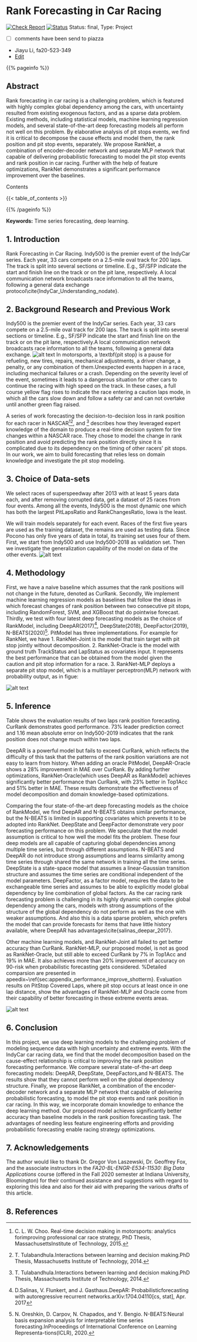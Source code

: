 # Rank Forecasting in Car Racing

[![Check Report](https://github.com/cybertraining-dsc/fa20-523-349/workflows/Check%20Report/badge.svg)](https://github.com/cybertraining-dsc/fa20-523-349/actions)
[![Status](https://github.com/cybertraining-dsc/fa20-523-349/workflows/Status/badge.svg)](https://github.com/cybertraining-dsc/fa20-523-349/actions)
Status: final, Type: Project

- [ ] comments have been send to piazza

* Jiayu Li, fa20-523-349 
* [Edit](https://github.com/cybertraining-dsc/fa20-523-349/blob/master/project/project.md)

{{% pageinfo %}}

## Abstract

Rank forecasting in car racing is a challenging problem, which is featured with highly complex global dependency among the cars, with uncertainty resulted from existing exogenous factors, and as a sparse data problem. Existing methods, including statistical models, machine learning regression models, and several state-of-the-art deep forecasting models all perform not well on this problem. By elaborative analysis of pit stops events, we find it is critical to decompose the cause effects and model them, the rank position and pit stop events, separately. We propose RankNet, a combination of encoder-decoder network and separate MLP network that capable of delivering probabilistic forecasting to model the pit stop events and rank position in car racing. Further with the help of feature optimizations, RankNet demonstrates a significant performance improvement over the baselines.

Contents

{{< table_of_contents >}}

{{% /pageinfo %}}

**Keywords:** Time series forecasting, deep learning.

## 1. Introduction

Rank Forecasting in Car Racing.
Indy500 is the premier event of the IndyCar series. Each year, 33 cars compete on a 2.5-mile oval track for 200 laps. 
The track is split into several sections or timeline. E.g., SF/SFP indicate the start and finish line on the track or on the pit lane, respectively.
A local communication network broadcasts race information to all the teams, following a general data exchange protocol\cite{IndyCar_Understanding_nodate}.

## 2. Background Research and Previous Work

Indy500 is the premier event of the IndyCar series. Each year, 33 cars compete on a 2.5-mile oval track for 200 laps. The track is split into several sections or timeline. E.g., SF/SFP indicate the start and finish line on the track or on the pit lane, respectively.A local communication network broadcasts race information to all the teams, following a general data exchange.
![alt text](https://raw.githubusercontent.com/cybertraining-dsc/fa20-523-349/main/project/images/fig1.png)
In motorsports, a \textbf{pit stop} is a pause for refueling, new tires, repairs, mechanical adjustments, a driver change, a penalty, or any combination of them.Unexpected events happen in a race, including mechanical failures or a crash. Depending on the severity level of the event, sometimes it leads to a dangerous situation for other cars to continue the racing with high speed on the track. In these cases, a full course yellow flag rises to indicate the race entering a caution laps mode, in which all the cars slow down and follow a safety car and can not overtake until another green flag raised. 

A series of work forecasting the decision-to-decision loss in rank position for each racer in NASCAR[^5][^6], and [^6] describes how they leveraged expert knowledge of the domain to produce a real-time decision system for tire changes within a NASCAR race. 
They chose to model the change in rank position and avoid predicting the rank position directly since it is complicated due to its dependency on the timing of other racers' pit stops. In our work, we aim to build forecasting that relies less on domain knowledge and investigate the pit stop modeling.

## 3. Choice of Data-sets

We select races of superspeedway after 2013 with at least 5 years data each, and after removing corrupted data, get a dataset of 25 races from four events.
Among all the events, Indy500 is the most dynamic one which has both the largest PitLapsRatio and RankChangesRatio, Iowa is the least. 

We will train models separately for each event. Races of the first five years are used as the training dataset, the remains are used as testing data. Since Pocono has only five years of data in total, its training set uses four of them. 
First, we start from Indy500 and use Indy500-2018 as validation set. Then we investigate the generalization capability of the model on data of the other events.
![alt text](https://raw.githubusercontent.com/cybertraining-dsc/fa20-523-349/main/project/images/fig3.png)

## 4. Methodology

First, we have a naive baseline which assumes that the rank positions will not change in the future, denoted as CurRank.
Secondly, We implement machine learning regression models as baselines that follow the ideas in which forecast changes of rank position between two consecutive pit stops, including RandomForest, SVM, and XGBoost that do pointwise forecast.
Thirdly, we test with four latest deep forecasting models as the choice of RankModel, including DeepAR(2017)[^7], DeepState(2018), DeepFactor(2019), N-BEATS(2020)[^4].
PitModel has three implementations. For example for RankNet, we have 1. RankNet-Joint is the model that train target with pit stop jointly without decomposition. 2. RankNet-Oracle is the model with ground truth TrackStatus and LapStatus as covariates input. It represents the best performance that can be obtained from the model given the caution and pit stop information for a race. 3. RankNet-MLP deploys a separate pit stop model, which is a multilayer perceptron(MLP) network with probability output, as in figue:

![alt text](https://raw.githubusercontent.com/cybertraining-dsc/fa20-523-349/main/project/images/fig4.png)

## 5. Inference

Table shows the evaluation results of two laps rank position forecasting. 
CurRank demonstrates good performance. 73\% leader prediction correct and 1.16 mean absolute error on Indy500-2019 indicates that the rank position does not change much within two laps. 

DeepAR is a powerful model but fails to exceed CurRank, which reflects the difficulty of this task that the patterns of the rank position variations are not easy to learn from history.
When adding an oracle PitModel, DeepAR-Oracle shows a 28\% improvement in MAE over CurRank. 
By adding further optimizations, RankNet-Oracle(which uses DeepAR as RankModel) achieves significantly better performance than CurRank, with 23\% better in Top1Acc and 51\% better in MAE. 
These results demonstrate the effectiveness of model decomposition and domain knowledge-based optimizations.

Comparing the four state-of-the-art deep forecasting models as the choice of RankModel, we find DeepAR and N-BEATS obtains similar performance, but the N-BEATS is limited in supporting covariates which prevents it to be adopted into RankNet. DeepState and DeepFactor demonstrate very poor forecasting performance on this problem. 
We speculate that the model assumption is critical to how well the model fits the problem. These four deep models are all capable of capturing global dependencies among multiple time series, but through different assumptions. N-BEATS and DeepAR do not introduce strong assumptions and learns similarity among time series through shared the same network in training all the time series. DeepState is a state-space model that assumes a linear-Gaussian transition structure and assumes the time series are conditional independent of the model parameters. DeepFactor, as a factor model, requires the data to be exchangeable time series and assumes to be able to explicitly model global dependency by line combination of global factors. As the car racing rank forecasting problem is challenging in its highly dynamic with complex global dependency among the cars, models with strong assumptions of the structure of the global dependency do not perform as well as the one with weaker assumptions. And also this is a data sparse problem, which prefers the model that can provide forecasts for items that have little history available, where DeepAR has advantages\cite{salinas_deepar_2017}.

Other machine learning models, and RankNet-Joint all failed to get better accuracy than CurRank.
RankNet-MLP, our proposed model, is not as good as RankNet-Oracle, but still able to exceed CurRank by 7\% in Top1Acc and 19\% in MAE. It also achieves more than 20\% improvement of accuracy on 90-risk when probabilistic forecasting gets considered. 
%Detailed comparsion are presented in apeedix~\ref{sec:appendix_performance_improve_shotterm}.
Evaluation results on PitStop Covered Laps, where pit stop occurs at least once in one lap distance, show the advantages of RankNet-MLP and Oracle come from their capability of better forecasting in these extreme events areas.

![alt text](https://raw.githubusercontent.com/cybertraining-dsc/fa20-523-349/main/project/images/table.png)


## 6. Conclusion

In this project, we use deep learning models to the challenging problem of modeling sequence data with high uncertainty and extreme events. With the IndyCar car racing data, we find that the model decomposition based on the cause-effect relationship is critical to improving the rank position forecasting performance. 
We compare several state-of-the-art deep forecasting models: DeepAR, DeepState, DeepFactors,and N-BEATS. The results show that they cannot perform well on the global dependency structure. 
Finally, we propose RankNet, a combination of the encoder-decoder network and a separate MLP network that capable of delivering probabilistic forecasting, to model the pit stop events and rank position in car racing. 
In this way, we incorporate domain knowledge to enhance the deep learning method.
Our proposed model achieves significantly better accuracy than baseline models in the rank position forecasting task. The advantages of needing less feature engineering efforts and providing probabilistic forecasting enable racing strategy optimizations. 
## 7. Acknowledgements

The author would like to thank Dr. Gregor Von Laszewski, Dr. Geoffrey Fox, and the associate instructors in the *FA20-BL-ENGR-E534-11530: Big Data Applications* course (offered in the Fall 2020 semester at Indiana University, Bloomington) for their continued assistance and suggestions with regard to exploring this idea and also for their aid with preparing the various drafts of this article.

## 8. References

[^1]: IndyCar Dataset.https://racetools.com/logfiles/IndyCar/. visited  on 04/15/2020

[^2]: M4 Competition.https://forecasters.org/resources/time-series-data/m4-competition/.

[^3]: Ding,  M.  Zhang,  X.  Pan,  M.  Yang,  and  X.  He.  Modeling  extremeevents  in  time  series  prediction.InProceedings  of  the  25th  ACMSIGKDD, pages 1114–1122, New York, NY, USA, 2019.

[^4]: N.  Oreshkin,  D.  Carpov,  N.  Chapados,  and  Y.  Bengio.   N-BEATS:Neural basis expansion analysis for interpretable time series forecasting.InProceedings  of  International  Conference  on  Learning  Representa-tions(ICLR), 2020.

[^5]: C. L. W. Choo.   Real-time decision making in motorsports: analytics forimproving  professional  car  race  strategy, PhD  Thesis,  MassachusettsInstitute of Technology, 2015.

[^6]: T.  Tulabandhula.Interactions  between  learning  and  decision  making.PhD Thesis, Massachusetts Institute of Technology, 2014.

[^7]: D.Salinas, V. Flunkert, and  J. Gasthaus.DeepAR: Probabilisticforecasting with autoregressive recurrent networks.arXiv:1704.04110[cs, stat], Apr. 2017
